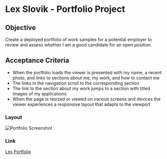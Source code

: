# Lex Slovik - Portfolio Project

## Objective
Create a deployed portfolio of work samples for a potential employer to review and assess whether I am a good candidate for an open position.
## Acceptance Criteria
- When the portfolio loads the viewer is presented with my name, a recent photo, and links to sections about me, my work, and how to contact me
- The links in the navigation scroll to the corresponding section
- The link to the section about my work jumps to a section with titled images of my applications
- When the page is resized or viewed on various screens and devices the viewer experiences a responsive layout that adapts to the viewport
### Layout
![Portfolio Screenshot](assets/images/portfolio-2-ss.png)
### Link
[Lex Portfolio](https://lexslo.github.io/portfolio-v2/)